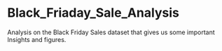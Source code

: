 # Black_Friaday_Sale_Analysis
Analysis on the Black Friday Sales dataset that gives us some important Insights and figures. 
